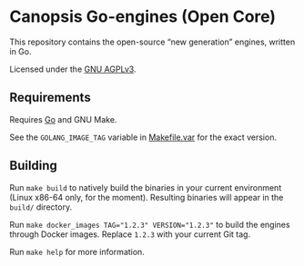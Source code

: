 # Canopsis Go-engines (Open Core)

This repository contains the open-source “new generation” engines, written in Go.

Licensed under the [GNU AGPLv3](COPYING).

## Requirements

Requires [Go](https://golang.org/dl/) and GNU Make.

See the `GOLANG_IMAGE_TAG` variable in [Makefile.var](Makefile.var) for the exact version.

## Building

Run `make build` to natively build the binaries in your current environment (Linux x86-64 only, for the moment). Resulting binaries will appear in the `build/` directory.

Run `make docker_images TAG="1.2.3" VERSION="1.2.3"` to build the engines through Docker images. Replace `1.2.3` with your current Git tag.

Run `make help` for more information.
